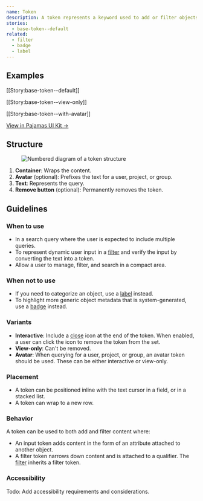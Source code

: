 ```yaml
---
name: Token
description: A token represents a keyword used to add or filter objects.
stories:
  - base-token--default
related:
  - filter
  - badge
  - label
---
```


## Examples

[[Story:base-token--default]]

[[Story:base-token--view-only]]

[[Story:base-token--with-avatar]]

[View in Pajamas UI Kit →](https://www.figma.com/file/qEddyqCrI7kPSBjGmwkZzQ/Component-library?node-id=425%3A141)

## Structure

<figure class="figure" role="figure" aria-label="Token structure">
  <img class="figure-img" src="/img/token-structure.svg" alt="Numbered diagram of a token structure" role="img" />
</figure>

1. **Container**: Wraps the content.
1. **Avatar** (optional): Prefixes the text for a user, project, or group.
1. **Text**: Represents the query.
1. **Remove button** (optional): Permanently removes the token.

## Guidelines

### When to use

- In a search query where the user is expected to include multiple queries.
- To represent dynamic user input in a [filter](/components/filter) and verify the input by converting the text into a token.
- Allow a user to manage, filter, and search in a compact area.

### When not to use

- If you need to categorize an object, use a [label](/components/label) instead.
- To highlight more generic object metadata that is system-generated, use a [badge](/components/badge) instead.

### Variants

- **Interactive**: Include a [close](http://gitlab-org.gitlab.io/gitlab-svgs/?q=~close) icon at the end of the token. When enabled, a user can click the icon to remove the token from the set.
- **View-only**: Can't be removed.
- **Avatar**: When querying for a user, project, or group, an avatar token should be used. These can be either interactive or view-only.

### Placement

- A token can be positioned inline with the text cursor in a field, or in a stacked list.
- A token can wrap to a new row.

### Behavior

A token can be used to both add and filter content where:

- An input token adds content in the form of an attribute attached to another object.
- A filter token narrows down content and is attached to a qualifier. The [filter](/components/filter) inherits a filter token.

### Accessibility

Todo: Add accessibility requirements and considerations.
